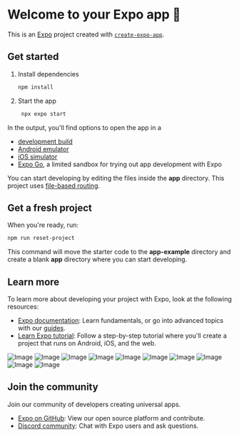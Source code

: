 # Welcome to your Expo app 👋

This is an [Expo](https://expo.dev) project created with [`create-expo-app`](https://www.npmjs.com/package/create-expo-app).

## Get started

1. Install dependencies

   ```bash
   npm install
   ```

2. Start the app

   ```bash
    npx expo start
   ```

In the output, you'll find options to open the app in a

- [development build](https://docs.expo.dev/develop/development-builds/introduction/)
- [Android emulator](https://docs.expo.dev/workflow/android-studio-emulator/)
- [iOS simulator](https://docs.expo.dev/workflow/ios-simulator/)
- [Expo Go](https://expo.dev/go), a limited sandbox for trying out app development with Expo

You can start developing by editing the files inside the **app** directory. This project uses [file-based routing](https://docs.expo.dev/router/introduction).

## Get a fresh project

When you're ready, run:

```bash
npm run reset-project
```

This command will move the starter code to the **app-example** directory and create a blank **app** directory where you can start developing.

## Learn more

To learn more about developing your project with Expo, look at the following resources:

- [Expo documentation](https://docs.expo.dev/): Learn fundamentals, or go into advanced topics with our [guides](https://docs.expo.dev/guides).
- [Learn Expo tutorial](https://docs.expo.dev/tutorial/introduction/): Follow a step-by-step tutorial where you'll create a project that runs on Android, iOS, and the web.





![Image](https://github.com/user-attachments/assets/d770febd-d103-4bad-86c8-c4ce38038f59)
![Image](https://github.com/user-attachments/assets/742b3790-8fae-48d6-8a6e-370d6e82709e)
![Image](https://github.com/user-attachments/assets/7d707a8d-fa1c-4a30-948d-5e4471f8efac)
![Image](https://github.com/user-attachments/assets/f11585fd-fa4a-49af-a2b3-145e3fa582d1)
![Image](https://github.com/user-attachments/assets/beedeeb8-4b86-40aa-b06c-49b52f3dc292)
![Image](https://github.com/user-attachments/assets/515c0d4d-3c92-489a-b844-658c60ae25bb)
![Image](https://github.com/user-attachments/assets/fd7de5e5-3978-4755-81aa-a3eb74b1396f)
![Image](https://github.com/user-attachments/assets/10bcaf97-1f32-4227-b147-82b16544bacd)
![Image](https://github.com/user-attachments/assets/ec81fa3a-7eeb-4212-9668-487b8e1b46a1)
![Image](https://github.com/user-attachments/assets/696e79e1-0176-4144-a718-7a34480bb3ab)

## Join the community

Join our community of developers creating universal apps.

- [Expo on GitHub](https://github.com/expo/expo): View our open source platform and contribute.
- [Discord community](https://chat.expo.dev): Chat with Expo users and ask questions.

